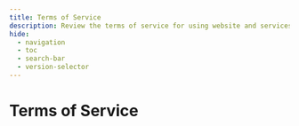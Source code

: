 ```yaml
---
title: Terms of Service
description: Review the terms of service for using website and services, including rights, obligations and privacy guidelines.
hide:
  - navigation
  - toc
  - search-bar
  - version-selector
---
```


# Terms of Service